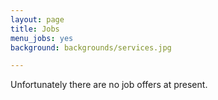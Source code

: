 ```yaml
---
layout: page
title: Jobs
menu_jobs: yes
background: backgrounds/services.jpg

---
```


Unfortunately there are no job offers at present. 